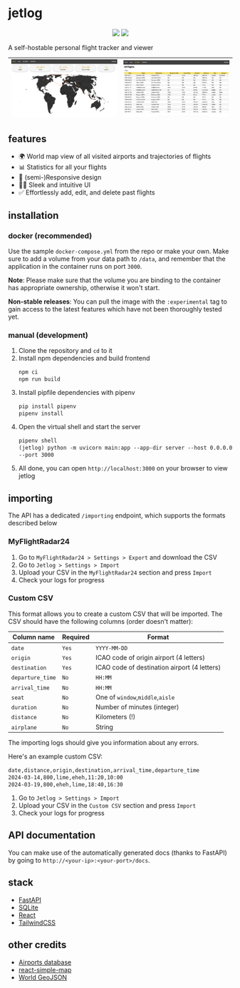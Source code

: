 # jetlog
<p align="center">
    <img src="https://img.shields.io/docker/pulls/pbogre/jetlog?style=for-the-badge" />
    <img src="https://img.shields.io/docker/image-size/pbogre/jetlog?style=for-the-badge" />
</p>

A self-hostable personal flight tracker and viewer

![homepage preview](images/homepage.png)|![all flights preview](images/all-flights.png)
:--------------------------------------:|:---------------------------------------------:


## features

- 🌍 World map view of all visited airports and trajectories of flights
- 📊 Statistics for all your flights
- 📱 (semi-)Responsive design
- 👨‍💻 Sleek and intuitive UI
- ✅ Effortlessly add, edit, and delete past flights

## installation

### docker (recommended)

Use the sample `docker-compose.yml` from the repo or make your own.
Make sure to add a volume from your data path to `/data`, and remember
that the application in the container runs on port `3000`.

**Note**: Please make sure that the volume you are binding to the container
has appropriate ownership, otherwise it won't start.

**Non-stable releases**: You can pull the image with the `:experimental` tag
to gain access to the latest features which have not been thoroughly tested yet.

### manual (development)

1. Clone the repository and `cd` to it
2. Install npm dependencies and build frontend
    ```
    npm ci
    npm run build
    ```
3. Install pipfile dependencies with pipenv
    ```
    pip install pipenv
    pipenv install
    ```
4. Open the virtual shell and start the server
    ```
    pipenv shell
    (jetlog) python -m uvicorn main:app --app-dir server --host 0.0.0.0 --port 3000
    ```
5. All done, you can open `http://localhost:3000` on your browser to view jetlog

## importing

The API has a dedicated `/importing` endpoint, which supports the formats described below

### MyFlightRadar24

1. Go to `MyFlightRadar24 > Settings > Export` and download the CSV
2. Go to `Jetlog > Settings > Import`
3. Upload your CSV in the `MyFlightRadar24` section and press `Import`
4. Check your logs for progress

### Custom CSV

This format allows you to create a custom CSV that will be imported.
The CSV should have the following columns (order doesn't matter):

|Column name     |Required|Format|
|----------------|--------|-----------|
|`date`          | `Yes`  |`YYYY-MM-DD`|
|`origin`        | `Yes`  |ICAO code of origin airport (4 letters)|
|`destination`   | `Yes`  |ICAO code of destination airport (4 letters)|
|`departure_time`| `No`   |`HH:MM`|
|`arrival_time`  | `No`   |`HH:MM`|
|`seat`          | `No`   |One of `window`,`middle`,`aisle`|
|`duration`      | `No`   |Number of minutes (integer)|
|`distance`      | `No`   |Kilometers (!)|
|`airplane`      | `No`   |String|

The importing logs should give you information about any errors.

Here's an example custom CSV:
```csv
date,distance,origin,destination,arrival_time,departure_time
2024-03-14,800,lime,eheh,11:20,10:00
2024-03-19,800,eheh,lime,18:40,16:30
```

1. Go to `Jetlog > Settings > Import`
2. Upload your CSV in the `Custom CSV` section and press `Import`
3. Check your logs for progress

## API documentation

You can make use of the automatically generated docs (thanks to FastAPI) by
going to `http://<your-ip>:<your-port>/docs`.

## stack

- [FastAPI](https://fastapi.tiangolo.com/)
- [SQLite](https://www.sqlite.org/)
- [React](https://react.dev/)
- [TailwindCSS](https://tailwindcss.com/)

## other credits 

- [Airports database](https://github.com/jpatokal/openflights/)
- [react-simple-map](https://www.react-simple-maps.io/)
- [World GeoJSON](https://geojson-maps.kyd.au/)
